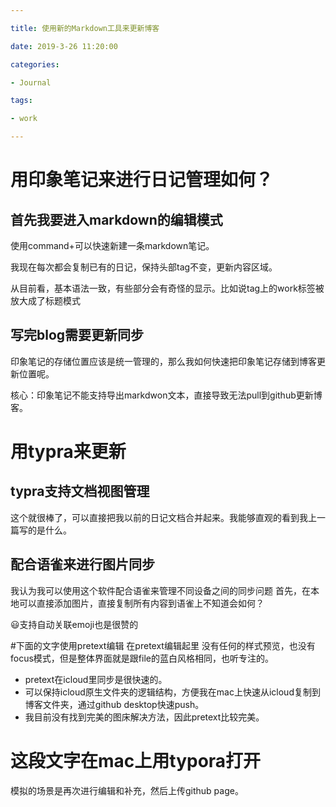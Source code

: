 ```yaml
---

title: 使用新的Markdown工具来更新博客 

date: 2019-3-26 11:20:00 

categories: 

- Journal

tags: 

- work

---
```



# 用印象笔记来进行日记管理如何？

## 首先我要进入markdown的编辑模式

使用command+可以快速新建一条markdown笔记。 

我现在每次都会复制已有的日记，保持头部tag不变，更新内容区域。 

从目前看，基本语法一致，有些部分会有奇怪的显示。比如说tag上的work标签被放大成了标题模式 

## 写完blog需要更新同步

印象笔记的存储位置应该是统一管理的，那么我如何快速把印象笔记存储到博客更新位置呢。 



核心：印象笔记不能支持导出markdwon文本，直接导致无法pull到github更新博客。



# 用typra来更新
## typra支持文档视图管理

这个就很棒了，可以直接把我以前的日记文档合并起来。我能够直观的看到我上一篇写的是什么。
## 配合语雀来进行图片同步
我认为我可以使用这个软件配合语雀来管理不同设备之间的同步问题
首先，在本地可以直接添加图片，直接复制所有内容到语雀上不知道会如何？


:smiley:支持自动关联emoji也是很赞的

#下面的文字使用pretext编辑
在pretext编辑起里 没有任何的样式预览，也没有focus模式，但是整体界面就是跟file的蓝白风格相同，也听专注的。
- pretext在icloud里同步是很快速的。
- 可以保持icloud原生文件夹的逻辑结构，方便我在mac上快速从icloud复制到博客文件夹，通过github desktop快速push。
- 我目前没有找到完美的图床解决方法，因此pretext比较完美。

# 这段文字在mac上用typora打开

模拟的场景是再次进行编辑和补充，然后上传github page。